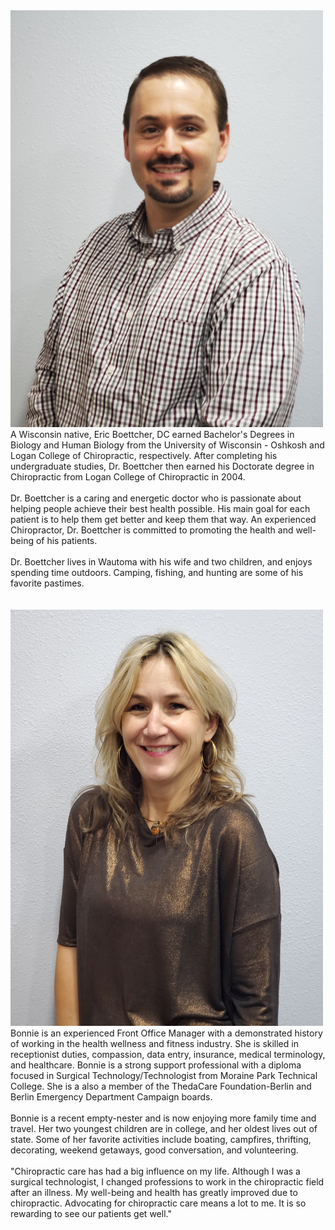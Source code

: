 <div class="outer">
  <div class="inner-pic">
    <img src="https://github.com/redgranitechiropractic/redgranitechiropractic.github.io/blob/master/assets/images/doc.jpg?raw=true" alt="doc" style="width:500px;">
  </div>
  <div class="inner-info">
    A Wisconsin native, Eric Boettcher, DC earned Bachelor's Degrees in Biology and Human Biology from the University of Wisconsin - Oshkosh and Logan College of Chiropractic, respectively. After completing his undergraduate studies, Dr. Boettcher then earned his Doctorate degree in Chiropractic from Logan College of Chiropractic in 2004.
    <br><br>
    Dr. Boettcher is a caring and energetic doctor who is passionate about helping people achieve their best health possible. His main goal for each patient is to help them get better and keep them that way. An experienced Chiropractor, Dr. Boettcher is committed to promoting the health and well-being of his patients.
    <br><br>
    Dr. Boettcher lives in Wautoma with his wife and two children, and enjoys spending time outdoors. Camping, fishing, and hunting are some of his favorite pastimes.
  </div>
</div>
<br><br>
<div class="outer">
  <div class="inner-pic">
    <img src="https://github.com/redgranitechiropractic/redgranitechiropractic.github.io/blob/master/assets/images/bonnie.jpg?raw=true" alt="bonnie" style="width:500px;">
  </div>
  <div class="inner-info">
    Bonnie is an experienced Front Office Manager with a demonstrated history of working in the health wellness and fitness industry. She is skilled in receptionist duties, compassion, data entry, insurance, medical terminology, and healthcare. Bonnie is a strong support professional with a diploma focused in Surgical Technology/Technologist from Moraine Park Technical College. She is a also a member of the ThedaCare Foundation-Berlin and Berlin Emergency Department Campaign boards.
    <br><br>
    Bonnie is a recent empty-nester and is now enjoying more family time and travel. Her two youngest children are in college, and her oldest lives out of state. Some of her favorite activities include boating, campfires, thrifting, decorating, weekend getaways, good conversation, and volunteering.
    <br><br>
    "Chiropractic care has had a big influence on my life. Although I was a surgical technologist, I changed professions to work in the chiropractic field after an illness. My well-being and health has greatly improved due to chiropractic. Advocating for chiropractic care means a lot to me. It is so rewarding to see our patients get well."
  </div>
</div>
